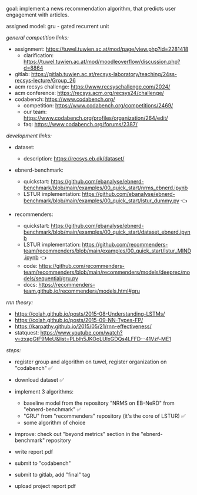 goal: implement a news recommendation algorithm, that predicts user engagement with articles.

assigned model: gru - gated recurrent unit

_general competition links:_

-   assignment: https://tuwel.tuwien.ac.at/mod/page/view.php?id=2281418
    -   clarification: https://tuwel.tuwien.ac.at/mod/moodleoverflow/discussion.php?d=8864
-   gitlab: https://gitlab.tuwien.ac.at/recsys-laboratory/teaching/24ss-recsys-lecture/Group_26
-   acm recsys challenge: https://www.recsyschallenge.com/2024/
-   acm conference: https://recsys.acm.org/recsys24/challenge/
-   codabench: https://www.codabench.org/
    -   competition: https://www.codabench.org/competitions/2469/
    -   our team: https://www.codabench.org/profiles/organization/264/edit/
    -   faq: https://www.codabench.org/forums/2387/

_development links:_

-   dataset:

    -   description: https://recsys.eb.dk/dataset/

-   ebnerd-benchmark:

    -   quickstart: https://github.com/ebanalyse/ebnerd-benchmark/blob/main/examples/00_quick_start/nrms_ebnerd.ipynb
    -   LSTUR implementation: https://github.com/ebanalyse/ebnerd-benchmark/blob/main/examples/00_quick_start/lstur_dummy.py 👈

-   recommenders:
    -   quickstart: https://github.com/ebanalyse/ebnerd-benchmark/blob/main/examples/00_quick_start/dataset_ebnerd.ipynb
    -   LSTUR implementation: https://github.com/recommenders-team/recommenders/blob/main/examples/00_quick_start/lstur_MIND.ipynb 👈
    -   code: https://github.com/recommenders-team/recommenders/blob/main/recommenders/models/deeprec/models/sequential/gru.py
    -   docs: https://recommenders-team.github.io/recommenders/models.html#gru

_rnn theory:_

-   https://colah.github.io/posts/2015-08-Understanding-LSTMs/
-   https://colah.github.io/posts/2015-09-NN-Types-FP/
-   https://karpathy.github.io/2015/05/21/rnn-effectiveness/
-   statquest: https://www.youtube.com/watch?v=zxagGtF9MeU&list=PLblh5JKOoLUIxGDQs4LFFD--41Vzf-ME1

_steps:_

-   register group and algorithm on tuwel, register organization on "codabench" ✅
-   download dataset ✅

-   implement 3 algorithms:

    -   baseline model from the repository "NRMS on EB-NeRD" from "ebnerd-benchmark" ✅
    -   "GRU" from "recommenders" repository (it's the core of LSTUR) ✅
    -   some algorithm of choice

-   improve: check out "beyond metrics" section in the "ebnerd-benchmark" repository
-   write report pdf
-   submit to "codabench"
-   submit to gitlab, add "final" tag
-   upload project report pdf
